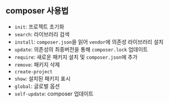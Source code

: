 ## composer 사용법

- `init`: 프로젝트 초기화
- `search`: 라이브러리 검색
- `install`: `composer.json`을 읽어 `vendor`에 의존성 라이브러리 설치
- `update`: 의존성의 최종버전을 통해 `composer.lock` 업데이트
- `require`: 새로운 패키지 설치 및 `composer.json`에 추가
- `remove`: 패키지 삭제
- `create-project`
- `show`: 설치된 패키지 표시
- `global`: 글로벌 옵션
- `self-update`: composer 업데이트